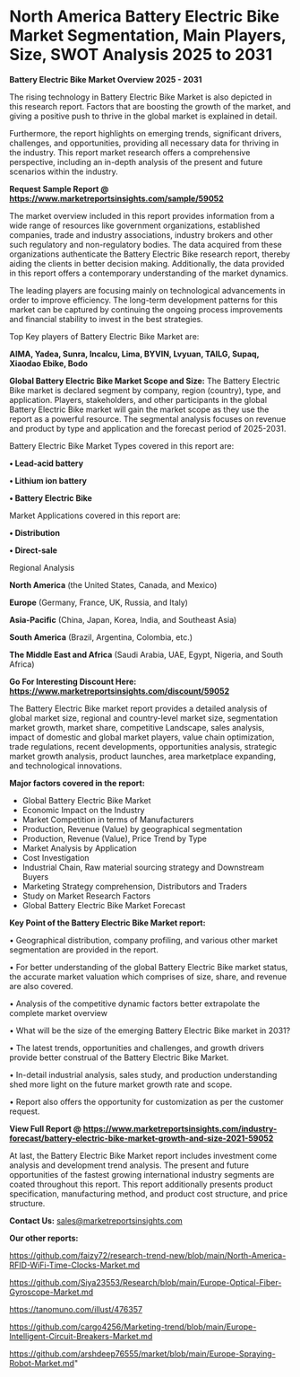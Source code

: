 # North America Battery Electric Bike Market Segmentation, Main Players, Size, SWOT Analysis 2025 to 2031

<Strong> Battery Electric Bike Market Overview 2025 - 2031</strong>

The rising technology in Battery Electric Bike Market is also depicted in this research report. Factors that are boosting the growth of the market, and giving a positive push to thrive in the global market is explained in detail.

Furthermore, the report highlights on emerging trends, significant drivers, challenges, and opportunities, providing all necessary data for thriving in the industry. This report market research offers a comprehensive perspective, including an in-depth analysis of the present and future scenarios within the industry.

<strong>Request Sample Report @ <a href=https://www.marketreportsinsights.com/sample/59052>https://www.marketreportsinsights.com/sample/59052</a></strong>

The market overview included in this report provides information from a wide range of resources like government organizations, established companies, trade and industry associations, industry brokers and other such regulatory and non-regulatory bodies. The data acquired from these organizations authenticate the Battery Electric Bike research report, thereby aiding the clients in better decision making. Additionally, the data provided in this report offers a contemporary understanding of the market dynamics.

The leading players are focusing mainly on technological advancements in order to improve efficiency. The long-term development patterns for this market can be captured by continuing the ongoing process improvements and financial stability to invest in the best strategies.

Top Key players of Battery Electric Bike Market are:

<strong>AIMA, Yadea, Sunra, Incalcu, Lima, BYVIN, Lvyuan, TAILG, Supaq, Xiaodao Ebike, Bodo</strong>

<strong><b>Global Battery Electric Bike Market Scope and Size:</b></strong>
The Battery Electric Bike market is declared segment by company, region (country), type, and application. Players, stakeholders, and other participants in the global Battery Electric Bike market will gain the market scope as they use the report as a powerful resource. The segmental analysis focuses on revenue and product by type and application and the forecast period of 2025-2031.

Battery Electric Bike Market Types covered in this report are:

<strong>• Lead-acid battery

• Lithium ion battery

• Battery Electric Bike</strong>

Market Applications covered in this report are:

<strong>• Distribution

• Direct-sale</strong> 

Regional Analysis

<strong>North America</strong> (the United States, Canada, and Mexico)

<strong>Europe</strong> (Germany, France, UK, Russia, and Italy)

<strong>Asia-Pacific</strong> (China, Japan, Korea, India, and Southeast Asia)

<strong>South America</strong> (Brazil, Argentina, Colombia, etc.)

<strong>The Middle East and Africa</strong> (Saudi Arabia, UAE, Egypt, Nigeria, and South Africa)

<strong>Go For Interesting Discount Here: <a href=https://www.marketreportsinsights.com/discount/59052>https://www.marketreportsinsights.com/discount/59052</a></strong>

The Battery Electric Bike market report provides a detailed analysis of global market size, regional and country-level market size, segmentation market growth, market share, competitive Landscape, sales analysis, impact of domestic and global market players, value chain optimization, trade regulations, recent developments, opportunities analysis, strategic market growth analysis, product launches, area marketplace expanding, and technological innovations.

<strong><b>Major factors covered in the report:</b></strong>
<ul>
  <li>Global Battery Electric Bike Market </li>
  <li>Economic Impact on the Industry</li>
  <li>Market Competition in terms of Manufacturers</li>
  <li>Production, Revenue (Value) by geographical segmentation</li>
  <li>Production, Revenue (Value), Price Trend by Type</li>
  <li>Market Analysis by Application</li>
  <li>Cost Investigation</li>
  <li>Industrial Chain, Raw material sourcing strategy and Downstream Buyers</li>
  <li>Marketing Strategy comprehension, Distributors and Traders</li>
  <li>Study on Market Research Factors</li>
  <li>Global Battery Electric Bike Market Forecast</li>
</ul>

<strong><b>Key Point of the Battery Electric Bike Market report:</b></strong>

• Geographical distribution, company profiling, and various other market segmentation are provided in the report.

• For better understanding of the global Battery Electric Bike market status, the accurate market valuation which comprises of size, share, and revenue are also covered.

• Analysis of the competitive dynamic factors better extrapolate the complete market overview

• What will be the size of the emerging Battery Electric Bike market in 2031?

• The latest trends, opportunities and challenges, and growth drivers provide better construal of the Battery Electric Bike Market.

• In-detail industrial analysis, sales study, and production understanding shed more light on the future market growth rate and scope.

• Report also offers the opportunity for customization as per the customer request.

<strong><b>View Full Report @ <a href=https://www.marketreportsinsights.com/industry-forecast/battery-electric-bike-market-growth-and-size-2021-59052>https://www.marketreportsinsights.com/industry-forecast/battery-electric-bike-market-growth-and-size-2021-59052</a></b></strong>


At last, the Battery Electric Bike Market report includes investment come analysis and development trend analysis. The present and future opportunities of the fastest growing international industry segments are coated throughout this report. This report additionally presents product specification, manufacturing method, and product cost structure, and price structure.

<strong>Contact Us:</strong>
sales@marketreportsinsights.com

<strong>Our other reports:</strong>

<a href=https://github.com/faizy72/research-trend-new/blob/main/North-America-RFID-WiFi-Time-Clocks-Market.md>https://github.com/faizy72/research-trend-new/blob/main/North-America-RFID-WiFi-Time-Clocks-Market.md</a>

<a href=https://github.com/Siya23553/Research/blob/main/Europe-Optical-Fiber-Gyroscope-Market.md>https://github.com/Siya23553/Research/blob/main/Europe-Optical-Fiber-Gyroscope-Market.md</a>

<a href=https://tanomuno.com/illust/476357>https://tanomuno.com/illust/476357</a>

<a href=https://github.com/cargo4256/Marketing-trend/blob/main/Europe-Intelligent-Circuit-Breakers-Market.md>https://github.com/cargo4256/Marketing-trend/blob/main/Europe-Intelligent-Circuit-Breakers-Market.md</a>

<a href=https://github.com/arshdeep76555/market/blob/main/Europe-Spraying-Robot-Market.md>https://github.com/arshdeep76555/market/blob/main/Europe-Spraying-Robot-Market.md</a>"
